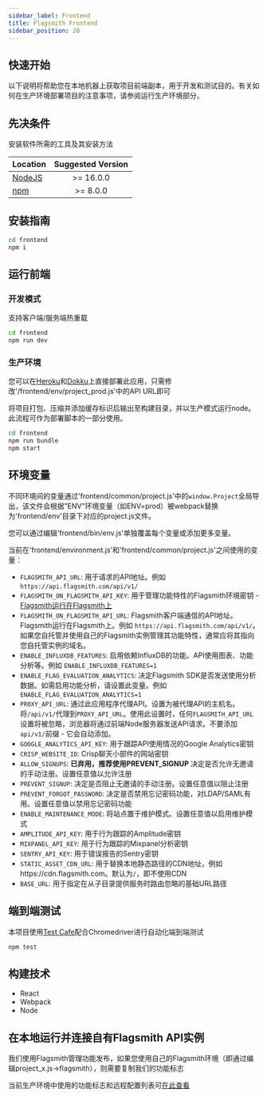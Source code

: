 ```yaml
---
sidebar_label: Frontend
title: Flagsmith Frontend
sidebar_position: 20
---
```


## 快速开始

以下说明将帮助您在本地机器上获取项目前端副本，用于开发和测试目的。有关如何在生产环境部署项目的注意事项，请参阅运行生产环境部分。

## 先决条件

安装软件所需的工具及其安装方法

| Location                                    | Suggested Version |
| ------------------------------------------- | :---------------: |
| <a href="https://nodejs.org/en/">NodeJS</a> |     >= 16.0.0     |
| <a href="https://nodejs.org/en/">npm</a>    |     >= 8.0.0      |

## 安装指南

```bash
cd frontend
npm i
```

## 运行前端

### 开发模式

支持客户端/服务端热重载

```bash
cd frontend
npm run dev
```

### 生产环境

您可以在[Heroku](https://www.heroku.com/)和[Dokku](http://dokku.viewdocs.io/dokku/)上直接部署此应用，只需修改'/frontend/env/project_prod.js'中的API URL即可

将项目打包、压缩并添加缓存标识后输出至构建目录，并以生产模式运行node。此流程可作为部署脚本的一部分使用。

```bash
cd frontend
npm run bundle
npm start
```

## 环境变量

不同环境间的变量通过'frontend/common/project.js'中的`window.Project`全局导出，该文件会根据"ENV"环境变量（如ENV=prod）被webpack替换为'frontend/env'目录下对应的project.js文件。

您可以通过编辑'frontend/bin/env.js'单独覆盖每个变量或添加更多变量。

当前在'frontend/environment.js'和'frontend/common/project.js'之间使用的变量：

- `FLAGSMITH_API_URL`: 用于请求的API地址。例如 `https://api.flagsmith.com/api/v1/`
- `FLAGSMITH_ON_FLAGSMITH_API_KEY`: 用于管理功能特性的Flagsmith环境密钥 - [Flagsmith运行在Flagsmith上](/deployment/overview#running-flagsmith-on-flagsmith)
- `FLAGSMITH_ON_FLAGSMITH_API_URL`: Flagsmith客户端通信的API地址。Flagsmith运行在Flagsmith上。例如 `https://api.flagsmith.com/api/v1/`。如果您自托管并使用自己的Flagsmith实例管理其功能特性，通常应将其指向您自托管实例的域名。
- `ENABLE_INFLUXDB_FEATURES`: 启用依赖InfluxDB的功能。API使用图表、功能分析等。例如 `ENABLE_INFLUXDB_FEATURES=1`
- `ENABLE_FLAG_EVALUATION_ANALYTICS`: 决定Flagsmith SDK是否发送使用分析数据。如需启用功能分析，请设置此变量。例如 `ENABLE_FLAG_EVALUATION_ANALYTICS=1`
- `PROXY_API_URL`: 通过此应用程序代理API。设置为被代理API的主机名。将`/api/v1/`代理到`PROXY_API_URL`。使用此设置时，任何`FLAGSMITH_API_URL`设置将被忽略，浏览器将通过前端Node服务器发送API请求。不要添加`api/v1/`前缀 - 它会自动添加。
- `GOOGLE_ANALYTICS_API_KEY`: 用于跟踪API使用情况的Google Analytics密钥
- `CRISP_WEBSITE_ID`: Crisp聊天小部件的网站密钥
- `ALLOW_SIGNUPS`: **已弃用，推荐使用PREVENT_SIGNUP** 决定是否允许无邀请的手动注册。设置任意值以允许注册
- `PREVENT_SIGNUP`: 决定是否阻止无邀请的手动注册。设置任意值以阻止注册
- `PREVENT_FORGOT_PASSWORD`: 决定是否禁用忘记密码功能，对LDAP/SAML有用。设置任意值以禁用忘记密码功能
- `ENABLE_MAINTENANCE_MODE`: 将站点置于维护模式。设置任意值以启用维护模式
- `AMPLITUDE_API_KEY`: 用于行为跟踪的Amplitude密钥
- `MIXPANEL_API_KEY`: 用于行为跟踪的Mixpanel分析密钥
- `SENTRY_API_KEY`: 用于错误报告的Sentry密钥
- `STATIC_ASSET_CDN_URL`: 用于替换本地静态路径的CDN地址，例如https://cdn.flagsmith.com。默认为`/`，即不使用CDN
- `BASE_URL`: 用于指定在从子目录提供服务时路由忽略的基础URL路径

## 端到端测试

本项目使用[Test Cafe](https://testcafe.io/)配合Chromedriver进行自动化端到端测试

```bash
npm test
```

## 构建技术

- React
- Webpack
- Node

## 在本地运行并连接自有Flagsmith API实例

我们使用Flagsmith管理功能发布，如果您使用自己的Flagsmith环境（即通过编辑project_x.js->flagsmith），则需要复制我们的功能标志

当前生产环境中使用的功能标志和远程配置列表可[在此查看](/deployment/overview#current-flagsmith-feature-flags)
